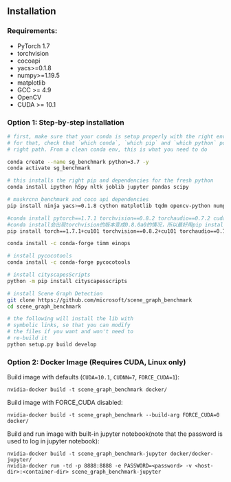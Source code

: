 ## Installation

### Requirements:
- PyTorch 1.7
- torchvision
- cocoapi
- yacs>=0.1.8
- numpy>=1.19.5
- matplotlib
- GCC >= 4.9
- OpenCV
- CUDA >= 10.1


### Option 1: Step-by-step installation

```bash
# first, make sure that your conda is setup properly with the right environment
# for that, check that `which conda`, `which pip` and `which python` points to the
# right path. From a clean conda env, this is what you need to do

conda create --name sg_benchmark python=3.7 -y
conda activate sg_benchmark

# this installs the right pip and dependencies for the fresh python
conda install ipython h5py nltk joblib jupyter pandas scipy

# maskrcnn_benchmark and coco api dependencies
pip install ninja yacs>=0.1.8 cython matplotlib tqdm opencv-python numpy>=1.19.5

#conda install pytorch==1.7.1 torchvision==0.8.2 torchaudio==0.7.2 cudatoolkit=10.1 -c pytorch
#conda install会出现torchvision的版本变成0.8.0a0的情况，所以最好用pip install
pip install torch==1.7.1+cu101 torchvision==0.8.2+cu101 torchaudio==0.7.2 -f https://download.pytorch.org/whl/torch_stable.html

conda install -c conda-forge timm einops

# install pycocotools
conda install -c conda-forge pycocotools

# install cityscapesScripts
python -m pip install cityscapesscripts

# install Scene Graph Detection
git clone https://github.com/microsoft/scene_graph_benchmark
cd scene_graph_benchmark

# the following will install the lib with
# symbolic links, so that you can modify
# the files if you want and won't need to
# re-build it
python setup.py build develop


```
### Option 2: Docker Image (Requires CUDA, Linux only)

Build image with defaults (`CUDA=10.1`, `CUDNN=7`, `FORCE_CUDA=1`):

    nvidia-docker build -t scene_graph_benchmark docker/

Build image with FORCE_CUDA disabled:

    nvidia-docker build -t scene_graph_benchmark --build-arg FORCE_CUDA=0 docker/

Build and run image with built-in jupyter notebook(note that the password is used to log in jupyter notebook):

    nvidia-docker build -t scene_graph_benchmark-jupyter docker/docker-jupyter/
    nvidia-docker run -td -p 8888:8888 -e PASSWORD=<password> -v <host-dir>:<container-dir> scene_graph_benchmark-jupyter
